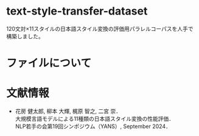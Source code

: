 # text-style-transfer-dataset
120文対×11スタイルの日本語スタイル変換の評価用パラレルコーパスを人手で構築しました。

# ファイルについて

# 文献情報
- 花房 健太郎, 柳本 大輝, 梶原 智之, 二宮 崇．<br>
  大規模言語モデルによる11種類の日本語スタイル変換の性能評価．<br>
  NLP若手の会第19回シンポジウム（YANS）, September 2024．
